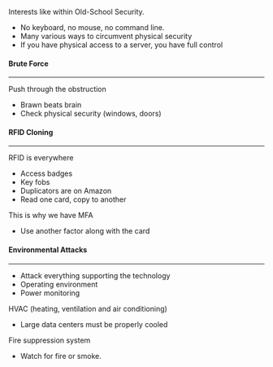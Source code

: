 
Interests like within Old-School Security.
- No keyboard, no mouse, no command line.
- Many various ways to circumvent physical security
- If you have physical access to a server, you have full control

#### Brute Force
------
Push through the obstruction
- Brawn beats brain
- Check physical security (windows, doors)


#### RFID Cloning
----
RFID is everywhere
- Access badges
- Key fobs
- Duplicators are on Amazon
- Read one card, copy to another

This is why we have MFA 
- Use another factor along with the card


#### Environmental Attacks
------
- Attack everything supporting the technology
- Operating environment
- Power monitoring

HVAC (heating, ventilation and air conditioning)
- Large data centers must be properly cooled

Fire suppression system
- Watch for fire or smoke.